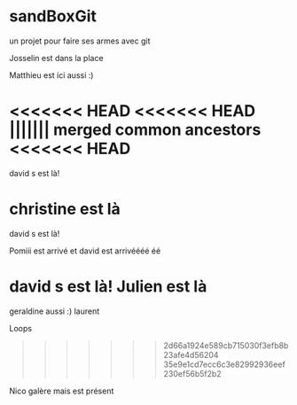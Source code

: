 ﻿# sandBoxGit
un projet pour faire ses armes avec git

Josselin est dans la place

Matthieu est ici aussi :)

<<<<<<< HEAD
<<<<<<< HEAD
||||||| merged common ancestors
<<<<<<< HEAD
=======
david s est là!

christine est là
=======
david s est là!

Pomiii est arrivé
et david est arrivéééé éé

<g>david s est là!</g>
Julien est là
=======
geraldine aussi :)
 laurent

 Loops
>>>>>>> 2d66a1924e589cb715030f3efb8b23afe4d56204
>>>>>>> 35e9e1cd7ecc6c3e82992936eef230ef56b5f2b2

Nico galère mais est présent
